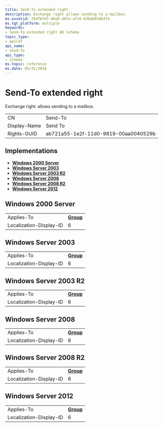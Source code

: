 ```yaml
---
title: Send-To extended right
description: Exchange right allows sending to a mailbox.
ms.assetid: 25dfbfd7-dbeb-48fa-a7c6-63bde03db2f4
ms.tgt_platform: multiple
keywords:
- Send-To extended right AD Schema
topic_type:
- apiref
api_name:
- Send-To
api_type:
- Schema
ms.topic: reference
ms.date: 05/31/2018
---
```


# Send-To extended right

Exchange right: allows sending to a mailbox.



|              |                                      |
|--------------|--------------------------------------|
| CN           | Send-To                              |
| Display-Name | Send To                              |
| Rights-GUID  | ab721a55-1e2f-11d0-9819-00aa0040529b |



## Implementations

-   [**Windows 2000 Server**](#windows-2000-server)
-   [**Windows Server 2003**](#windows-server-2003)
-   [**Windows Server 2003 R2**](#windows-server-2003-r2)
-   [**Windows Server 2008**](#windows-server-2008)
-   [**Windows Server 2008 R2**](#windows-server-2008-r2)
-   [**Windows Server 2012**](#windows-server-2012)

## Windows 2000 Server



|                         |                                     |
|-------------------------|-------------------------------------|
| Applies-To              | [**Group**](c-group.md)<br/> |
| Localization-Display-ID | 6                                   |



## Windows Server 2003



|                         |                                     |
|-------------------------|-------------------------------------|
| Applies-To              | [**Group**](c-group.md)<br/> |
| Localization-Display-ID | 6                                   |



## Windows Server 2003 R2



|                         |                                     |
|-------------------------|-------------------------------------|
| Applies-To              | [**Group**](c-group.md)<br/> |
| Localization-Display-ID | 6                                   |



## Windows Server 2008



|                         |                                     |
|-------------------------|-------------------------------------|
| Applies-To              | [**Group**](c-group.md)<br/> |
| Localization-Display-ID | 6                                   |



## Windows Server 2008 R2



|                         |                                     |
|-------------------------|-------------------------------------|
| Applies-To              | [**Group**](c-group.md)<br/> |
| Localization-Display-ID | 6                                   |



## Windows Server 2012



|                         |                                     |
|-------------------------|-------------------------------------|
| Applies-To              | [**Group**](c-group.md)<br/> |
| Localization-Display-ID | 6                                   |



 

 





